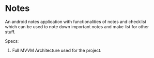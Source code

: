 # Notes

An android notes application with functionalities of notes and checklist
which can be used to note down important notes and make list for other stuff.

Specs:

1. Full MVVM Architecture used for the project.
